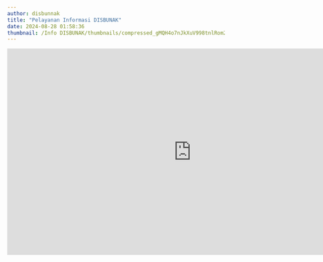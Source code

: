 ```yaml
---
author: disbunnak
title: "Pelayanan Informasi DISBUNAK"
date: 2024-08-28 01:58:36
thumbnail: /Info DISBUNAK/thumbnails/compressed_gMQH4o7nJkXuV998tnlRom2um1xIHOrjaJnhDjZu.jpg
---
```

<p><iframe width="852" height="479" src="https://www.youtube.com/embed/7lV5c8arne0?si=Vfe5Y5-sT2lQ_kri" title="YouTube video player" frameborder="0" allow="accelerometer; autoplay; clipboard-write; encrypted-media; gyroscope; picture-in-picture; web-share" referrerpolicy="strict-origin-when-cross-origin" allowfullscreen="allowfullscreen"></iframe></p>
